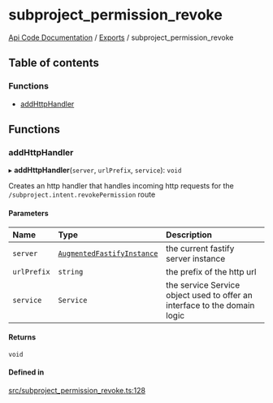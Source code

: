 # subproject\_permission\_revoke
 
[Api Code Documentation](../README.md) / [Exports](../modules.md) / subproject\_permission\_revoke

## Table of contents

### Functions

- [addHttpHandler](subproject_permission_revoke.md#addhttphandler)

## Functions

### addHttpHandler

▸ **addHttpHandler**(`server`, `urlPrefix`, `service`): `void`

Creates an http handler that handles incoming http requests for the `/subproject.intent.revokePermission` route

#### Parameters

| Name | Type | Description |
| :------ | :------ | :------ |
| `server` | [`AugmentedFastifyInstance`](../interfaces/types.AugmentedFastifyInstance.md) | the current fastify server instance |
| `urlPrefix` | `string` | the prefix of the http url |
| `service` | `Service` | the service Service object used to offer an interface to the domain logic |

#### Returns

`void`

#### Defined in

[src/subproject_permission_revoke.ts:128](https://github.com/openkfw/TruBudget/blob/aca360d/api/src/subproject_permission_revoke.ts#L128)
